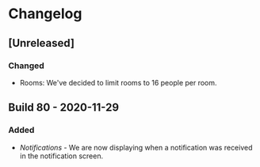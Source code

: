 # Changelog

## [Unreleased]

### Changed
 - Rooms: We've decided to limit rooms to 16 people per room.

## Build 80 - 2020-11-29

### Added
 - *Notifications* - We are now displaying when a notification was received in the notification screen.

